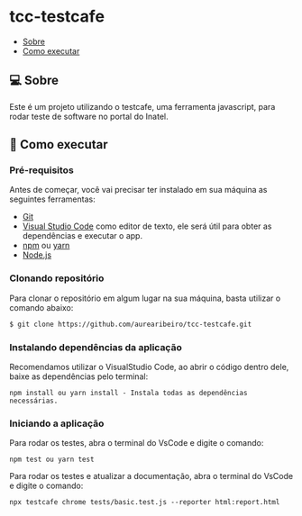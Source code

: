 # tcc-testcafe

- [Sobre](#-sobre)
- [Como executar](#-como-executar)

## 💻 Sobre
Este é um projeto utilizando o testcafe, uma ferramenta javascript, para rodar teste de software no portal do Inatel.

## 🚀 Como executar

### Pré-requisitos

Antes de começar, você vai precisar ter instalado em sua máquina as seguintes ferramentas:

* [Git](https://git-scm.com/)
* [Visual Studio Code](https://code.visualstudio.com/) como editor de texto, ele será útil para obter as dependências e executar o app.
* [npm](https://www.npmjs.com/package/npm) ou [yarn](https://classic.yarnpkg.com/lang/en/docs/install/#windows-stable)
* [Node.js](https://nodejs.org/en/)

### Clonando repositório

Para clonar o repositório em algum lugar na sua máquina, basta utilizar o comando abaixo:
```bash
$ git clone https://github.com/aurearibeiro/tcc-testcafe.git
```

### Instalando dependências da aplicação
Recomendamos utilizar o VisualStudio Code, ao abrir o código dentro dele, baixe as dependências pelo terminal:
```
npm install ou yarn install - Instala todas as dependências necessárias.
```

### Iniciando a aplicação
Para rodar os testes, abra o terminal do VsCode e digite o comando:
```
npm test ou yarn test
```

Para rodar os testes e atualizar a documentação, abra o terminal do VsCode e digite o comando:
```
npx testcafe chrome tests/basic.test.js --reporter html:report.html
```

